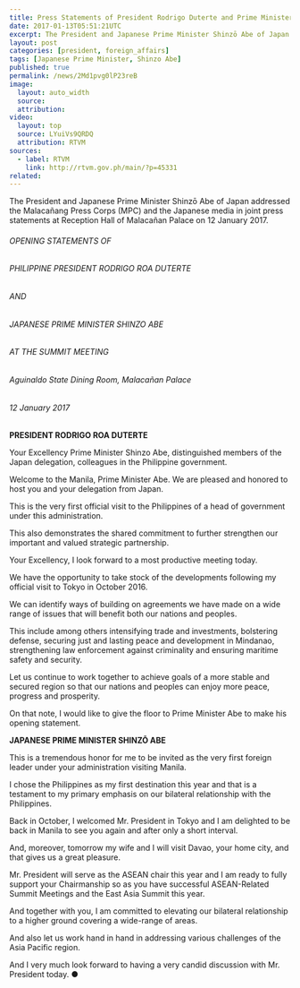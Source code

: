 ```yaml
---
title: Press Statements of President Rodrigo Duterte and Prime Minister Shinzō Abe
date: 2017-01-13T05:51:21UTC
excerpt: The President and Japanese Prime Minister Shinzō Abe of Japan addressed the Malacañang Press Corps and the Japanese media in joint press statements at Malacañan Palace on 12 January 2017.
layout: post
categories: [president, foreign_affairs]
tags: [Japanese Prime Minister, Shinzo Abe]
published: true
permalink: /news/2Md1pvg0lP23reB
image:
  layout: auto_width
  source: 
  attribution: 
video:
  layout: top
  source: LYuiVs9QRDQ
  attribution: RTVM
sources:
  - label: RTVM
    link: http://rtvm.gov.ph/main/?p=45331
related:
---
```


The President and Japanese Prime Minister Shinzō Abe of Japan addressed the Malacañang Press Corps (MPC) and the Japanese media in joint press statements at Reception Hall of Malacañan Palace on 12 January 2017.

###### OPENING STATEMENTS OF

###### PHILIPPINE PRESIDENT RODRIGO ROA DUTERTE

###### AND

###### JAPANESE PRIME MINISTER SHINZO ABE 

###### AT THE SUMMIT MEETING

###### Aguinaldo State Dining Room, Malacañan Palace

###### 12 January 2017

__PRESIDENT RODRIGO ROA DUTERTE__

Your Excellency Prime Minister Shinzo Abe, distinguished members of the Japan delegation, colleagues in the Philippine government.

Welcome to the Manila, Prime Minister Abe. We are pleased and honored to host you and your delegation from Japan.

This is the very first official visit to the Philippines of a head of government under this administration.

This also demonstrates the shared commitment to further strengthen our important and valued strategic partnership.

Your Excellency, I look forward to a most productive meeting today.

We have the opportunity to take stock of the developments following my official visit to Tokyo in October 2016.

We can identify ways of building on agreements we have made on a wide range of issues that will benefit both our nations and peoples.

This include among others intensifying trade and investments, bolstering defense, securing just and lasting peace and development in Mindanao, strengthening law enforcement against criminality and ensuring maritime safety and security.

Let us continue to work together to achieve goals of a more stable and secured region so that our nations and peoples can enjoy more peace, progress and prosperity.

On that note, I would like to give the floor to Prime Minister Abe to make his opening statement.

__JAPANESE PRIME MINISTER SHINZŌ ABE__

This is a tremendous honor for me to be invited as the very first foreign leader under your administration visiting Manila.

I chose the Philippines as my first destination this year and that is a testament to my primary emphasis on our bilateral relationship with the Philippines.

Back in October, I welcomed Mr. President in Tokyo and I am delighted to be back in Manila to see you again and after only a short interval.

And, moreover, tomorrow my wife and I will visit Davao, your home city, and that gives us a great pleasure.

Mr. President will serve as the ASEAN chair this year and I am ready to fully support your Chairmanship so as you have successful ASEAN-Related Summit Meetings and the East Asia Summit this year.

And together with you, I am committed to elevating our bilateral relationship to a higher ground covering a wide-range of areas.

And also let us work hand in hand in addressing various challenges of the Asia Pacific region.

And I very much look forward to having a very candid discussion with Mr. President today.
&#x25cf;

